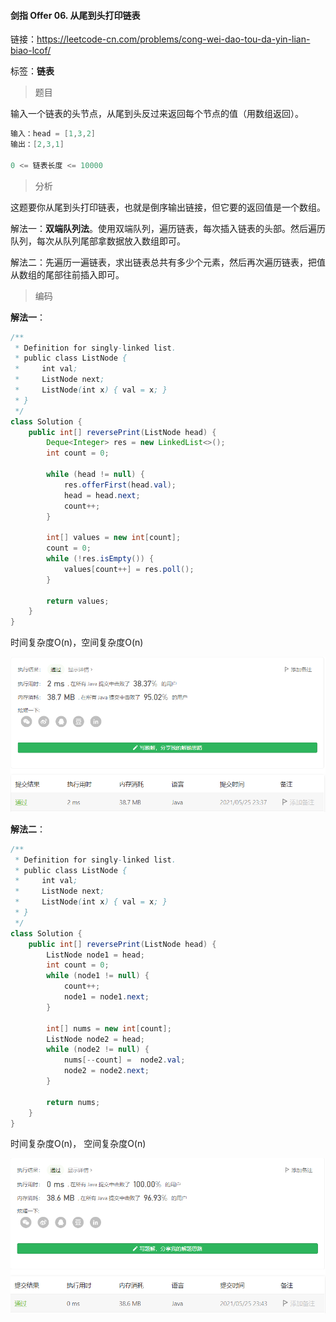 #### 剑指 Offer 06. 从尾到头打印链表

链接：https://leetcode-cn.com/problems/cong-wei-dao-tou-da-yin-lian-biao-lcof/

标签：**链表**

> 题目

输入一个链表的头节点，从尾到头反过来返回每个节点的值（用数组返回）。

```java
输入：head = [1,3,2]
输出：[2,3,1]
    
0 <= 链表长度 <= 10000
```

> 分析

这题要你从尾到头打印链表，也就是倒序输出链接，但它要的返回值是一个数组。

解法一：**双端队列法**。使用双端队列，遍历链表，每次插入链表的头部。然后遍历队列，每次从队列尾部拿数据放入数组即可。

解法二：先遍历一遍链表，求出链表总共有多少个元素，然后再次遍历链表，把值从数组的尾部往前插入即可。

> 编码

**解法一**：

```java
/**
 * Definition for singly-linked list.
 * public class ListNode {
 *     int val;
 *     ListNode next;
 *     ListNode(int x) { val = x; }
 * }
 */
class Solution {
    public int[] reversePrint(ListNode head) {
        Deque<Integer> res = new LinkedList<>();
        int count = 0;

        while (head != null) {
            res.offerFirst(head.val);
            head = head.next;
            count++;
        }

        int[] values = new int[count];
        count = 0;
        while (!res.isEmpty()) {
            values[count++] = res.poll();
        }

        return values;
    }
}
```

时间复杂度O(n)，空间复杂度O(n)

![image-20210525234034925](剑指Offer06.从尾到头打印链表.assets/image-20210525234034925.png)

**解法二**：

```java
/**
 * Definition for singly-linked list.
 * public class ListNode {
 *     int val;
 *     ListNode next;
 *     ListNode(int x) { val = x; }
 * }
 */
class Solution {
    public int[] reversePrint(ListNode head) {
        ListNode node1 = head;
        int count = 0;
        while (node1 != null) {
            count++;
            node1 = node1.next;
        }

        int[] nums = new int[count];
        ListNode node2 = head;
        while (node2 != null) {
            nums[--count] =  node2.val;
            node2 = node2.next;
        }
        
        return nums;
    }
}
```

时间复杂度O(n)， 空间复杂度O(n)

![image-20210525234345465](剑指Offer06.从尾到头打印链表.assets/image-20210525234345465.png)